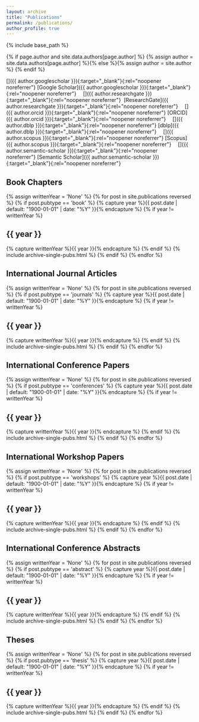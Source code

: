 ```yaml
---
layout: archive
title: "Publications"
permalink: /publications/
author_profile: true
---
```

{% include base_path %}

{% if page.author and site.data.authors[page.author] %}
{% assign author = site.data.authors[page.author] %}{% else %}{% assign author = site.author %}
{% endif %}

<link rel="stylesheet" href="https://cdn.jsdelivr.net/gh/jpswalsh/academicons@1/css/academicons.min.css">

[<i class="ai ai-google-scholar ai-1x fa-align-center"></i>]({{ author.googlescholar }}){:target="_blank"}{:rel="noopener noreferrer"}&nbsp;[Google Scholar]({{ author.googlescholar }}){:target="_blank"}{:rel="noopener noreferrer"}
&emsp;[<i class="ai ai-researchgate ai-1x"></i>]({{ author.researchgate }}){:target="_blank"}{:rel="noopener noreferrer"}&nbsp; [ResearchGate]({{ author.researchgate }}){:target="_blank"}{:rel="noopener noreferrer"}
&emsp;[<i class="ai ai-orcid ai-1x"></i>]({{ author.orcid }}){:target="_blank"}{:rel="noopener noreferrer"}&nbsp;[ORCID]({{ author.orcid }}){:target="_blank"}{:rel="noopener noreferrer"}
&emsp;[<i class="ai ai-dblp ai-1x"></i>]({{ author.dblp }}){:target="_blank"}{:rel="noopener noreferrer"}&nbsp;[dblp]({{ author.dblp }}){:target="_blank"}{:rel="noopener noreferrer"}
&emsp;[<i class="ai ai-scopus ai-1x"></i>]({{ author.scopus }}){:target="_blank"}{:rel="noopener noreferrer"}&nbsp;[Scopus]({{ author.scopus }}){:target="_blank"}{:rel="noopener noreferrer"}
&emsp;[<i class="ai ai-semantic-scholar ai-1x"></i>]({{ author.semantic-scholar }}){:target="_blank"}{:rel="noopener noreferrer"}&nbsp;[Semantic Scholar]({{ author.semantic-scholar }}){:target="_blank"}{:rel="noopener noreferrer"}

<h2>Book Chapters</h2>
{% assign writtenYear = 'None' %}
{% for post in site.publications reversed %}
{% if post.pubtype == 'book' %}
{% capture year %}{{ post.date | default: "1900-01-01" | date: "%Y" }}{% endcapture %}
{% if year != writtenYear %}
<h2 id="{{ year | slugify }}" class="archive__subtitle">{{ year }}</h2>
{% capture writtenYear %}{{ year }}{% endcapture %}
{% endif %}
{% include archive-single-pubs.html %}
{% endif %}
{% endfor %}

<h2>International Journal Articles</h2>
{% assign writtenYear = 'None' %}
{% for post in site.publications reversed %}
{% if post.pubtype == 'journals' %}
{% capture year %}{{ post.date | default: "1900-01-01" | date: "%Y" }}{% endcapture %}
{% if year != writtenYear %}
<h2 id="{{ year | slugify }}" class="archive__subtitle">{{ year }}</h2>
{% capture writtenYear %}{{ year }}{% endcapture %}
{% endif %}
{% include archive-single-pubs.html %}
{% endif %}
{% endfor %}

<h2>International Conference Papers</h2>
{% assign writtenYear = 'None' %}
{% for post in site.publications reversed %}
{% if post.pubtype == 'conferences' %}
{% capture year %}{{ post.date | default: "1900-01-01" | date: "%Y" }}{% endcapture %}
{% if year != writtenYear %}
<h2 id="{{ year | slugify }}" class="archive__subtitle">{{ year }}</h2>
{% capture writtenYear %}{{ year }}{% endcapture %}
{% endif %}
{% include archive-single-pubs.html %}
{% endif %}
{% endfor %}

<h2>International Workshop Papers</h2>
{% assign writtenYear = 'None' %}
{% for post in site.publications reversed %}
{% if post.pubtype == 'workshops' %}
{% capture year %}{{ post.date | default: "1900-01-01" | date: "%Y" }}{% endcapture %}
{% if year != writtenYear %}
<h2 id="{{ year | slugify }}" class="archive__subtitle">{{ year }}</h2>
{% capture writtenYear %}{{ year }}{% endcapture %}
{% endif %}
{% include archive-single-pubs.html %}
{% endif %}
{% endfor %}

<h2>International Conference Abstracts</h2>
{% assign writtenYear = 'None' %}
{% for post in site.publications reversed %}
{% if post.pubtype == 'abstract' %}
{% capture year %}{{ post.date | default: "1900-01-01" | date: "%Y" }}{% endcapture %}
{% if year != writtenYear %}
<h2 id="{{ year | slugify }}" class="archive__subtitle">{{ year }}</h2>
{% capture writtenYear %}{{ year }}{% endcapture %}
{% endif %}
{% include archive-single-pubs.html %}
{% endif %}
{% endfor %}

<h2>Theses</h2>
{% assign writtenYear = 'None' %}
{% for post in site.publications reversed %}
{% if post.pubtype == 'thesis' %}
{% capture year %}{{ post.date | default: "1900-01-01" | date: "%Y" }}{% endcapture %}
{% if year != writtenYear %}
<h2 id="{{ year | slugify }}" class="archive__subtitle">{{ year }}</h2>
{% capture writtenYear %}{{ year }}{% endcapture %}
{% endif %}
{% include archive-single-pubs.html %}
{% endif %}
{% endfor %}